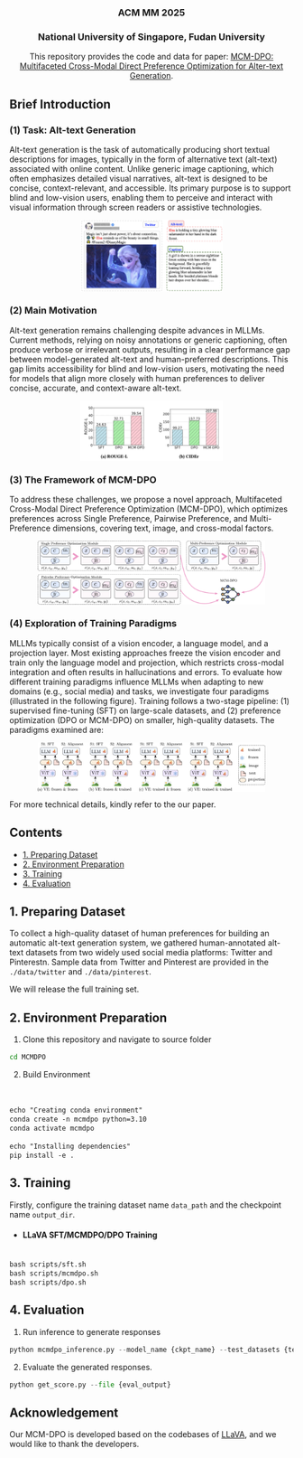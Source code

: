 <div align="center">

### ACM MM 2025

### National University of Singapore, Fudan University

This repository provides the code and data for paper: [MCM-DPO: Multifaceted Cross-Modal Direct Preference Optimization for Alter-text Generation](https://arxiv.org/pdf/2510.00647). 


</div>



## Brief Introduction 
### (1) Task: Alt-text Generation

Alt-text generation is the task of automatically producing short textual descriptions for images, typically in the form of alternative text (alt-text) associated with online content. Unlike generic image captioning, which often emphasizes detailed visual narratives, alt-text is designed to be concise, context-relevant, and accessible. Its primary purpose is to support blind and low-vision users, enabling them to perceive and interact with visual information through screen readers or assistive technologies.

<p align="center" width="100%">
<a target="_blank"><img src="./images/example.png" alt="example" style="width: 50%; min-width: 200px; display: block; margin: auto;"></a>
</p>

### (2) Main Motivation

Alt-text generation remains challenging despite advances in MLLMs. Current methods, relying on noisy annotations or generic captioning, often produce verbose or irrelevant outputs, resulting in a clear performance gap between model-generated alt-text and human-preferred descriptions. This gap limits accessibility for blind and low-vision users, motivating the need for models that align more closely with human preferences to deliver concise, accurate, and context-aware alt-text.


<p align="center" width="100%">
<a target="_blank"><img src="./images/performance_gap.png" alt="performance_gap" style="width: 50%; min-width: 200px; display: block; margin: auto;"></a>
</p>

 <!-- ![framework](./images/performance_gap.png) -->

### (3) The Framework of MCM-DPO
To address these challenges, we propose a novel approach, Multifaceted Cross-Modal Direct Preference Optimization (MCM-DPO), which optimizes preferences across Single Preference, Pairwise Preference, and Multi-Preference dimensions, covering text, image, and cross-modal factors.  

<p align="center" width="100%">
<a target="_blank"><img src="./images/framework.png" alt="framework" style="width: 80%; min-width: 200px; display: block; margin: auto;"></a>
</p>



### (4) Exploration of Training Paradigms

MLLMs typically consist of a vision encoder, a language model, and a projection layer. Most existing approaches freeze the vision encoder and train only the language model and projection, which restricts cross-modal integration and often results in hallucinations and errors. To evaluate how different training paradigms influence MLLMs when adapting to new domains (e.g., social media) and tasks, we investigate four paradigms (illustrated in the following figure). Training follows a two-stage pipeline: (1) supervised fine-tuning (SFT) on large-scale datasets, and (2) preference optimization (DPO or MCM-DPO) on smaller, high-quality datasets. The paradigms examined are:


<p align="center" width="100%">
<a target="_blank"><img src="./images/paradigm.png" alt="paradigm" style="width: 80%; min-width: 200px; display: block; margin: auto;"></a>
</p>
 <!-- ![framework](./images/paradigm.png) -->

For more technical details, kindly refer to the our paper.

## Contents
- [1. Preparing Dataset](#data)
- [2. Environment Preparation](#install)
- [3. Training](#training)
- [4. Evaluation](#evaluation)


## 1. Preparing Dataset

To collect a high-quality dataset of human preferences for building an automatic alt-text generation system, we gathered human-annotated alt-text datasets from two widely used social media platforms: Twitter and Pinterestn. 
Sample data from Twitter and Pinterest are provided in the `./data/twitter` and  `./data/pinterest`.

We will release the full training set.




## 2. Environment Preparation

1. Clone this repository and navigate to source folder
```bash
cd MCMDPO
```

2. Build Environment 


```Shell


echo "Creating conda environment"
conda create -n mcmdpo python=3.10
conda activate mcmdpo

echo "Installing dependencies"
pip install -e .
```


## 3. Training
Firstly, configure the training dataset name `data_path` and the checkpoint name `output_dir`.

* #### LLaVA SFT/MCMDPO/DPO Training
```Shell

bash scripts/sft.sh
bash scripts/mcmdpo.sh
bash scripts/dpo.sh
```


## 4. Evaluation

1. Run inference to generate responses

```py
python mcmdpo_inference.py --model_name {ckpt_name} --test_datasets {test_datasets} --eval_output {eval_output} 
```


2. Evaluate the generated responses.

```py
python get_score.py --file {eval_output}
```


## Acknowledgement

Our MCM-DPO is developed based on the codebases of [LLaVA](https://github.com/haotian-liu/LLaVA), and we would like to thank the developers.